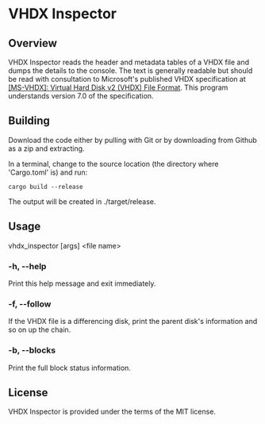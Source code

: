 # VHDX Inspector

## Overview
VHDX Inspector reads the header and metadata tables of a VHDX file and dumps
the details to the console. The text is generally readable but should be read
with consultation to Microsoft's published VHDX specification at
[[MS-VHDX]: Virtual Hard Disk v2 (VHDX) File Format](https://learn.microsoft.com/en-us/openspecs/windows_protocols/ms-vhdx/83e061f8-f6e2-4de1-91bd-5d518a43d477).
This program understands version 7.0 of the specification.

## Building
Download the code either by pulling with Git or by downloading from Github as a zip and extracting.

In a terminal, change to the source location (the directory where 'Cargo.toml' is) and run:
```
cargo build --release
```

The output will be created in ./target/release.

## Usage
vhdx_inspector [args] \<file name\>

### -h, --help
Print this help message and exit immediately.

### -f, --follow
If the VHDX file is a differencing disk, print the parent disk's information and so on up the chain.

### -b, --blocks
Print the full block status information.

## License
VHDX Inspector is provided under the terms of the MIT license.
